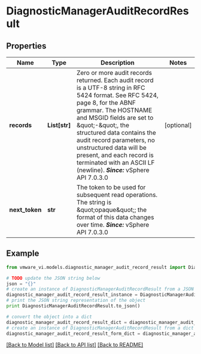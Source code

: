 # DiagnosticManagerAuditRecordResult


## Properties
Name | Type | Description | Notes
------------ | ------------- | ------------- | -------------
**records** | **List[str]** | Zero or more audit records returned.  Each audit record is a UTF-8 string in RFC 5424 format. See RFC 5424, page 8, for the ABNF grammar.  The HOSTNAME and MSGID fields are set to \&quot;-\&quot;, the structured data contains the audit record parameters, no unstructured data will be present, and each record is terminated with an ASCII LF (newline).  ***Since:*** vSphere API 7.0.3.0  | [optional] 
**next_token** | **str** | The token to be used for subsequent read operations.  The string is \&quot;opaque\&quot;; the format of this data changes over time.  ***Since:*** vSphere API 7.0.3.0  | 

## Example

```python
from vmware_vi.models.diagnostic_manager_audit_record_result import DiagnosticManagerAuditRecordResult

# TODO update the JSON string below
json = "{}"
# create an instance of DiagnosticManagerAuditRecordResult from a JSON string
diagnostic_manager_audit_record_result_instance = DiagnosticManagerAuditRecordResult.from_json(json)
# print the JSON string representation of the object
print DiagnosticManagerAuditRecordResult.to_json()

# convert the object into a dict
diagnostic_manager_audit_record_result_dict = diagnostic_manager_audit_record_result_instance.to_dict()
# create an instance of DiagnosticManagerAuditRecordResult from a dict
diagnostic_manager_audit_record_result_form_dict = diagnostic_manager_audit_record_result.from_dict(diagnostic_manager_audit_record_result_dict)
```
[[Back to Model list]](../README.md#documentation-for-models) [[Back to API list]](../README.md#documentation-for-api-endpoints) [[Back to README]](../README.md)


